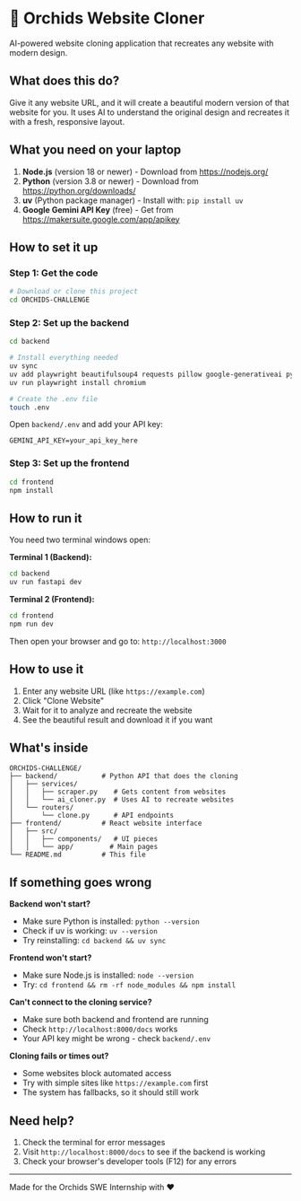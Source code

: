 # 🌸 Orchids Website Cloner

AI-powered website cloning application that recreates any website with modern design.

## What does this do?

Give it any website URL, and it will create a beautiful modern version of that website for you. It uses AI to understand the original design and recreates it with a fresh, responsive layout.

## What you need on your laptop

1. **Node.js** (version 18 or newer) - Download from https://nodejs.org/
2. **Python** (version 3.8 or newer) - Download from https://python.org/downloads/
3. **uv** (Python package manager) - Install with: `pip install uv`
4. **Google Gemini API Key** (free) - Get from https://makersuite.google.com/app/apikey

## How to set it up

### Step 1: Get the code
```bash
# Download or clone this project
cd ORCHIDS-CHALLENGE
```

### Step 2: Set up the backend
```bash
cd backend

# Install everything needed
uv sync
uv add playwright beautifulsoup4 requests pillow google-generativeai python-dotenv
uv run playwright install chromium

# Create the .env file
touch .env
```

Open `backend/.env` and add your API key:
```
GEMINI_API_KEY=your_api_key_here
```

### Step 3: Set up the frontend
```bash
cd frontend
npm install
```

## How to run it

You need two terminal windows open:

**Terminal 1 (Backend):**
```bash
cd backend
uv run fastapi dev
```

**Terminal 2 (Frontend):**
```bash
cd frontend
npm run dev
```

Then open your browser and go to: `http://localhost:3000`

## How to use it

1. Enter any website URL (like `https://example.com`)
2. Click "Clone Website"
3. Wait for it to analyze and recreate the website
4. See the beautiful result and download it if you want

## What's inside

```
ORCHIDS-CHALLENGE/
├── backend/           # Python API that does the cloning
│   ├── services/
│   │   ├── scraper.py    # Gets content from websites
│   │   └── ai_cloner.py  # Uses AI to recreate websites
│   └── routers/
│       └── clone.py      # API endpoints
├── frontend/          # React website interface
│   ├── src/
│   │   ├── components/   # UI pieces
│   │   └── app/         # Main pages
└── README.md          # This file
```

## If something goes wrong

**Backend won't start?**
- Make sure Python is installed: `python --version`
- Check if uv is working: `uv --version`
- Try reinstalling: `cd backend && uv sync`

**Frontend won't start?**
- Make sure Node.js is installed: `node --version`
- Try: `cd frontend && rm -rf node_modules && npm install`

**Can't connect to the cloning service?**
- Make sure both backend and frontend are running
- Check `http://localhost:8000/docs` works
- Your API key might be wrong - check `backend/.env`

**Cloning fails or times out?**
- Some websites block automated access
- Try with simple sites like `https://example.com` first
- The system has fallbacks, so it should still work

## Need help?

1. Check the terminal for error messages
2. Visit `http://localhost:8000/docs` to see if the backend is working
3. Check your browser's developer tools (F12) for any errors

---

Made for the Orchids SWE Internship with ❤️